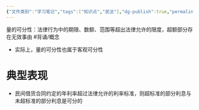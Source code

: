 ```yaml
---
{"文件类别":"学习笔记","tags":["知识点","民法"],"dg-publish":true,"permalink":"/学习笔记studyup/民法总论/量的可分性/","dgPassFrontmatter":true,"created":"2024-07-18T11:09:16.658+08:00","updated":"2024-10-27T22:01:40.040+08:00"}
---
```


量的可分性：法律行为中的期限、数额、范围等超出法律允许的限度，超额部分存在无效事由 #背诵/概念 
- 实际上，量的可分性也属于客观可分性
# 典型表现
- 民间借货合同约定的年利率超过法律允许的利率标准，则超标准的部分利息与未超标准的部分利息是可分的 